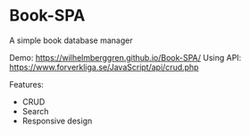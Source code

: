 # Book-SPA
A simple book database manager

Demo: https://wilhelmberggren.github.io/Book-SPA/
Using API: https://www.forverkliga.se/JavaScript/api/crud.php

Features: 
- CRUD
- Search
- Responsive design
